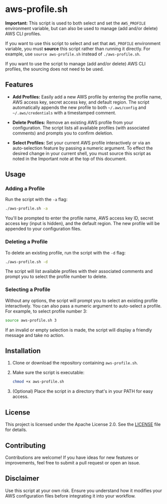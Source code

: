 # aws-profile.sh

**Important:** This script is used to both select and set the `AWS_PROFILE` environment variable, but can also be used to manage (add and/or delete) AWS CLI profiles.  

If you want to use this script to select and set that `AWS_PROFILE` environment variable, you must **source** this script rather than running it directly. For example, use `source aws-profile.sh` instead of `./aws-profile.sh`.

If you want to use the script to manage (add and/or delete) AWS CLI profiles, the sourcing does not need to be used.

## Features

* **Add Profiles:**
  Easily add a new AWS profile by entering the profile name, AWS access key, secret access key, and default region. The script automatically appends the new profile to both `~/.aws/config` and `~/.aws/credentials` with a timestamped comment.

* **Delete Profiles:**
  Remove an existing AWS profile from your configuration. The script lists all available profiles (with associated comments) and prompts you to confirm deletion.

* **Select Profiles:**
  Set your current AWS profile interactively or via an auto-selection feature by passing a numeric argument.  To effect the desired change in your current shell, you must source this script as noted in the Important note at the top of this document.

## Usage

### Adding a Profile

Run the script with the `-a` flag:

```sh
./aws-profile.sh -a
```

You'll be prompted to enter the profile name, AWS access key ID, secret access key (input is hidden), and the default region. The new profile will be appended to your configuration files.

### Deleting a Profile

To delete an existing profile, run the script with the `-d` flag:

```sh
./aws-profile.sh -d
```

The script will list available profiles with their associated comments and prompt you to select the profile number to delete.

### Selecting a Profile

Without any options, the script will prompt you to select an existing profile interactively. You can also pass a numeric argument to auto-select a profile. For example, to select profile number 3:

```sh
source aws-profile.sh 3
```

If an invalid or empty selection is made, the script will display a friendly message and take no action.

## Installation

1. Clone or download the repository containing `aws-profile.sh`.
2. Make sure the script is executable:

    ```sh
    chmod +x aws-profile.sh
    ```

3. (Optional) Place the script in a directory that's in your PATH for easy access.

## License

This project is licensed under the Apache License 2.0. See the [LICENSE](LICENSE) file for details.

## Contributing

Contributions are welcome! If you have ideas for new features or improvements, feel free to submit a pull request or open an issue.

## Disclaimer

Use this script at your own risk. Ensure you understand how it modifies your AWS configuration files before integrating it into your workflow.
